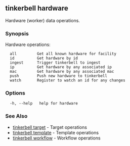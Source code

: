 ## tinkerbell hardware

Hardware (worker) data operations.

### Synopsis

Hardware operations:
```shell
  all         Get all known hardware for facility
  id          Get hardware by id
  ingest      Trigger tinkerbell to ingest
  ip          Get hardware by any associated ip
  mac         Get hardware by any associated mac
  push        Push new hardware to tinkerbell
  watch       Register to watch an id for any changes
```

### Options

```
  -h, --help   help for hardware
```

### See Also

 - [tinkerbell target](target.md) - Target operations
 - [tinkerbell template](template.md) - Template operations
 - [tinkerbell workflow](workflow.md) - Workflow operations


